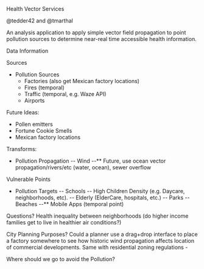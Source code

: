 
Health Vector Services

@tedder42 and @tmarthal 

An analysis application to apply simple vector field propagation to point pollution sources to determine 
near-real time accessible health information.


Data Information

Sources 
- Pollution Sources
  - Factories (also get Mexican factory locations)
  - Fires (temporal)
  - Traffic (temporal, e.g. Waze API)
  - Airports

Future Ideas:
- Pollen emitters
- Fortune Cookie Smells
- Mexican factory locations

Transforms:
- Pollution Propagation
-- Wind
--** Future, use ocean vector propagation/rivers/etc (water, ocean), sewer overflow


Vulnerable Points
- Pollution Targets
-- Schools
-- High Children Density (e.g. Daycare, neighborhoods, etc).
-- Elderly (ElderCare, hospitals, etc.)
-- Parks
-- Beaches 
--** Mobile Apps (temporal point)
 
 
Questions?
Health inequality between neighborhoods (do higher income families get to live in healthier air conditions?)

City Planning Purposes? Could a planner use a drag+drop interface to place a factory somewhere to see
how historic wind propagation affects location of commercial developments.
Same with residential zoning regulations - 

 
Where should we go to avoid the Pollution?
